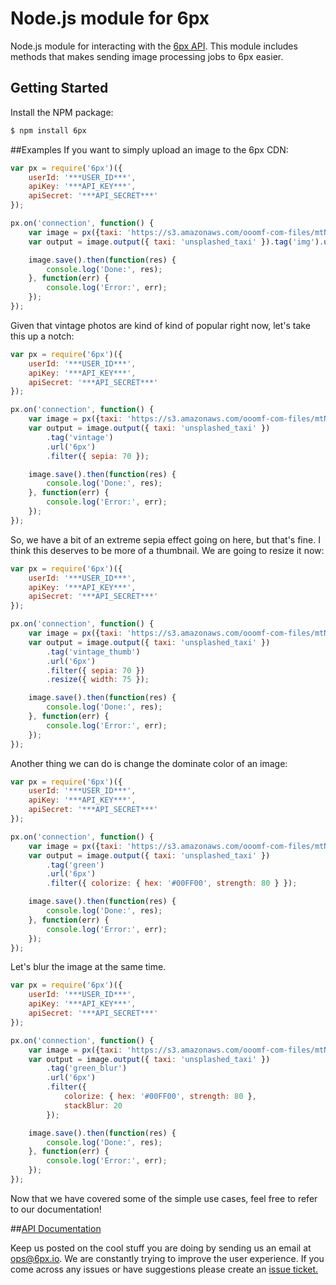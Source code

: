 Node.js module for 6px
======================

Node.js module for interacting with the [6px API](http://6px.io). This module includes methods that makes sending image processing jobs to 6px easier.

## Getting Started

Install the NPM package:
```bash
$ npm install 6px
```
##Examples
If you want to simply upload an image to the 6px CDN:
```javascript
var px = require('6px')({
    userId: '***USER_ID***',
    apiKey: '***API_KEY***',
    apiSecret: '***API_SECRET***'
});

px.on('connection', function() {
    var image = px({taxi: 'https://s3.amazonaws.com/ooomf-com-files/mtNrf7oxS4uSxTzMBWfQ_DSC_0043.jpg'});
    var output = image.output({ taxi: 'unsplashed_taxi' }).tag('img').url('6px');

    image.save().then(function(res) {
        console.log('Done:', res);
    }, function(err) {
        console.log('Error:', err);
    });
});
```

Given that vintage photos are kind of kind of popular right now, let's take this up a notch:
```javascript
var px = require('6px')({
    userId: '***USER_ID***',
    apiKey: '***API_KEY***',
    apiSecret: '***API_SECRET***'
});

px.on('connection', function() {
    var image = px({taxi: 'https://s3.amazonaws.com/ooomf-com-files/mtNrf7oxS4uSxTzMBWfQ_DSC_0043.jpg'});
    var output = image.output({ taxi: 'unsplashed_taxi' })
        .tag('vintage')
        .url('6px')
        .filter({ sepia: 70 });

    image.save().then(function(res) {
        console.log('Done:', res);
    }, function(err) {
        console.log('Error:', err);
    });
});
```
So, we have a bit of an extreme sepia effect going on here, but that's fine.  I think this deserves to be more of a thumbnail.  We are going to resize it now:
```javascript
var px = require('6px')({
    userId: '***USER_ID***',
    apiKey: '***API_KEY***',
    apiSecret: '***API_SECRET***'
});

px.on('connection', function() {
    var image = px({taxi: 'https://s3.amazonaws.com/ooomf-com-files/mtNrf7oxS4uSxTzMBWfQ_DSC_0043.jpg'});
    var output = image.output({ taxi: 'unsplashed_taxi' })
        .tag('vintage_thumb')
        .url('6px')
        .filter({ sepia: 70 })
        .resize({ width: 75 });

    image.save().then(function(res) {
        console.log('Done:', res);
    }, function(err) {
        console.log('Error:', err);
    });
});
```
Another thing we can do is change the dominate color of an image:
```javascript
var px = require('6px')({
    userId: '***USER_ID***',
    apiKey: '***API_KEY***',
    apiSecret: '***API_SECRET***'
});

px.on('connection', function() {
    var image = px({taxi: 'https://s3.amazonaws.com/ooomf-com-files/mtNrf7oxS4uSxTzMBWfQ_DSC_0043.jpg'});
    var output = image.output({ taxi: 'unsplashed_taxi' })
        .tag('green')
        .url('6px')
        .filter({ colorize: { hex: '#00FF00', strength: 80 } });

    image.save().then(function(res) {
        console.log('Done:', res);
    }, function(err) {
        console.log('Error:', err);
    });
});

```
Let's blur the image at the same time.
```javascript
var px = require('6px')({
    userId: '***USER_ID***',
    apiKey: '***API_KEY***',
    apiSecret: '***API_SECRET***'
});

px.on('connection', function() {
    var image = px({taxi: 'https://s3.amazonaws.com/ooomf-com-files/mtNrf7oxS4uSxTzMBWfQ_DSC_0043.jpg'});
    var output = image.output({ taxi: 'unsplashed_taxi' })
        .tag('green_blur')
        .url('6px')
        .filter({
            colorize: { hex: '#00FF00', strength: 80 },
            stackBlur: 20
        });

    image.save().then(function(res) {
        console.log('Done:', res);
    }, function(err) {
        console.log('Error:', err);
    });
});
```
Now that we have covered some of the simple use cases, feel free to refer to our documentation!

##[API Documentation](https://github.com/6px-io/6px-api-docs)

Keep us posted on the cool stuff you are doing by sending us an email at <ops@6px.io>. We are constantly trying to improve the user experience. If you come across any issues or have suggestions please create an [issue ticket.](https://github.com/6px-io/6px-node/issues)
